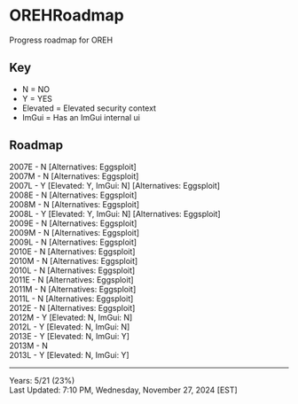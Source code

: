 # OREHRoadmap
Progress roadmap for OREH

## Key
* N = NO
* Y = YES
* Elevated = Elevated security context
* ImGui = Has an ImGui internal ui   

## Roadmap
2007E - N [Alternatives: Eggsploit]   
2007M - N [Alternatives: Eggsploit]  
2007L - Y [Elevated: Y, ImGui: N] [Alternatives: Eggsploit]  
2008E - N [Alternatives: Eggsploit]  
2008M - N [Alternatives: Eggsploit]  
2008L - Y [Elevated: Y, ImGui: N] [Alternatives: Eggsploit]  
2009E - N [Alternatives: Eggsploit]  
2009M - N [Alternatives: Eggsploit]  
2009L - N [Alternatives: Eggsploit]  
2010E - N [Alternatives: Eggsploit]  
2010M - N [Alternatives: Eggsploit]  
2010L - N [Alternatives: Eggsploit]  
2011E - N [Alternatives: Eggsploit]  
2011M - N [Alternatives: Eggsploit]  
2011L - N [Alternatives: Eggsploit]  
2012E - N [Alternatives: Eggsploit]  
2012M - Y [Elevated: N, ImGui: N]   
2012L - Y [Elevated: N, ImGui: N]   
2013E - Y [Elevated: N, ImGui: Y]   
2013M - N   
2013L - Y [Elevated: N, ImGui: Y]   

-------------------------------------------
Years: 5/21 (23%)    
Last Updated: 7:10 PM, Wednesday, November 27, 2024 [EST]
